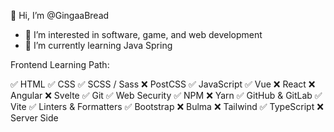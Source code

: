 👋 Hi, I’m @GingaaBread
- 👀 I’m interested in software, game, and web development
- 🌱 I’m currently learning Java Spring

Frontend Learning Path:

✅ HTML
✅ CSS
✅ SCSS / Sass
❌ PostCSS
✅ JavaScript
✅ Vue
❌ React
❌ Angular
❌ Svelte
✅ Git
✅ Web Security
✅ NPM
❌ Yarn
✅ GitHub & GitLab
✅ Vite
✅ Linters & Formatters
✅ Bootstrap
❌ Bulma
❌ Tailwind
✅ TypeScript
❌ Server Side


<!---
GingaaBread/GingaaBread is a ✨ special ✨ repository because its `README.md` (this file) appears on your GitHub profile.
You can click the Preview link to take a look at your changes.
--->
